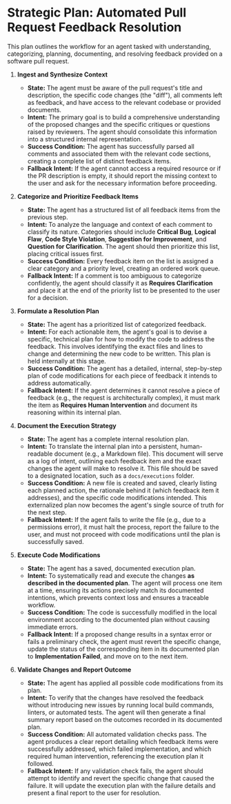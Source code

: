 
# Strategic Plan: Automated Pull Request Feedback Resolution

This plan outlines the workflow for an agent tasked with understanding, categorizing, planning, documenting, and resolving feedback provided on a software pull request.

1.  **Ingest and Synthesize Context**
    *   **State:** The agent must be aware of the pull request's title and description, the specific code changes (the "diff"), all comments left as feedback, and have access to the relevant codebase or provided documents.
    *   **Intent:** The primary goal is to build a comprehensive understanding of the proposed changes and the specific critiques or questions raised by reviewers. The agent should consolidate this information into a structured internal representation.
    *   **Success Condition:** The agent has successfully parsed all comments and associated them with the relevant code sections, creating a complete list of distinct feedback items.
    *   **Fallback Intent:** If the agent cannot access a required resource or if the PR description is empty, it should report the missing context to the user and ask for the necessary information before proceeding.

2.  **Categorize and Prioritize Feedback Items**
    *   **State:** The agent has a structured list of all feedback items from the previous step.
    *   **Intent:** To analyze the language and context of each comment to classify its nature. Categories should include **Critical Bug**, **Logical Flaw**, **Code Style Violation**, **Suggestion for Improvement**, and **Question for Clarification**. The agent should then prioritize this list, placing critical issues first.
    *   **Success Condition:** Every feedback item on the list is assigned a clear category and a priority level, creating an ordered work queue.
    *   **Fallback Intent:** If a comment is too ambiguous to categorize confidently, the agent should classify it as **Requires Clarification** and place it at the end of the priority list to be presented to the user for a decision.

3.  **Formulate a Resolution Plan**
    *   **State:** The agent has a prioritized list of categorized feedback.
    *   **Intent:** For each actionable item, the agent's goal is to devise a specific, technical plan for how to modify the code to address the feedback. This involves identifying the exact files and lines to change and determining the new code to be written. This plan is held internally at this stage.
    *   **Success Condition:** The agent has a detailed, internal, step-by-step plan of code modifications for each piece of feedback it intends to address automatically.
    *   **Fallback Intent:** If the agent determines it cannot resolve a piece of feedback (e.g., the request is architecturally complex), it must mark the item as **Requires Human Intervention** and document its reasoning within its internal plan.

4.  **Document the Execution Strategy**
    *   **State:** The agent has a complete internal resolution plan.
    *   **Intent:** To translate the internal plan into a persistent, human-readable document (e.g., a Markdown file). This document will serve as a log of intent, outlining each feedback item and the exact changes the agent will make to resolve it. This file should be saved to a designated location, such as a `docs/executions` folder.
    *   **Success Condition:** A new file is created and saved, clearly listing each planned action, the rationale behind it (which feedback item it addresses), and the specific code modifications intended. This externalized plan now becomes the agent's single source of truth for the next step.
    *   **Fallback Intent:** If the agent fails to write the file (e.g., due to a permissions error), it must halt the process, report the failure to the user, and must not proceed with code modifications until the plan is successfully saved.

5.  **Execute Code Modifications**
    *   **State:** The agent has a saved, documented execution plan.
    *   **Intent:** To systematically read and execute the changes **as described in the documented plan**. The agent will process one item at a time, ensuring its actions precisely match its documented intentions, which prevents context loss and ensures a traceable workflow.
    *   **Success Condition:** The code is successfully modified in the local environment according to the documented plan without causing immediate errors.
    *   **Fallback Intent:** If a proposed change results in a syntax error or fails a preliminary check, the agent must revert the specific change, update the status of the corresponding item in its documented plan to **Implementation Failed**, and move on to the next item.

6.  **Validate Changes and Report Outcome**
    *   **State:** The agent has applied all possible code modifications from its plan.
    *   **Intent:** To verify that the changes have resolved the feedback without introducing new issues by running local build commands, linters, or automated tests. The agent will then generate a final summary report based on the outcomes recorded in its documented plan.
    *   **Success Condition:** All automated validation checks pass. The agent produces a clear report detailing which feedback items were successfully addressed, which failed implementation, and which required human intervention, referencing the execution plan it followed.
    *   **Fallback Intent:** If any validation check fails, the agent should attempt to identify and revert the specific change that caused the failure. It will update the execution plan with the failure details and present a final report to the user for resolution.